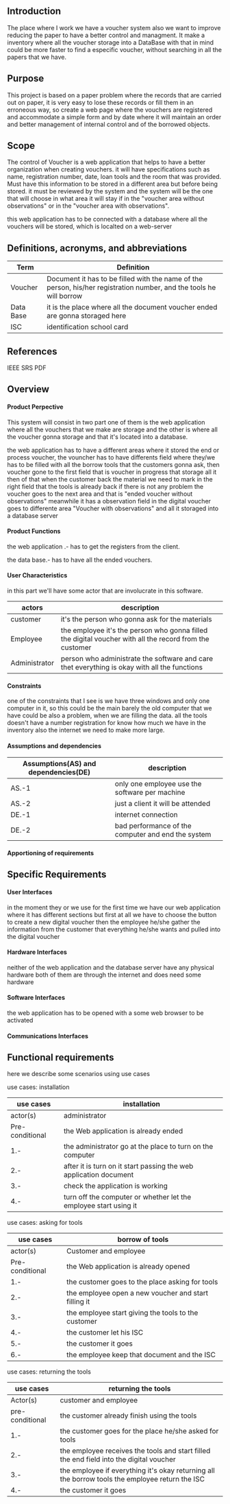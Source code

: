 ## Introduction 
  The place where I work we have a voucher system also we want to improve reducing the paper to have a better control and managment. It make a inventory where all the voucher storage into a DataBase with that in mind could be more faster to find a especific voucher, without searching in all the papers that we have.
## Purpose
  This project is based on a paper problem where the records that are carried out on paper, it is very easy to lose these records or fill them in an erroneous way, so create a web page where the vouchers are registered and accommodate a simple form and by date where it will maintain an order and better management of internal control and of the borrowed objects.
## Scope
  The control of Voucher is a web application that helps to have a better organization when creating vouchers. it will have specifications such as name, registration number, date, loan tools and the room that was provided. Must have this information to be stored in a different area but before being stored. it must be reviewed by the system and the system will be the one that will choose in what area it will stay if in the "voucher area without observations" or in the "voucher area with observations".
  
this web application has to be connected with a database where all the vouchers will be stored, which is localted on a web-server

## Definitions, acronyms, and abbreviations
| Term | Definition |
| ----------- | ----------- |
| Voucher | Document it has to be filled with the name of the person, his/her registration number, and the tools he will borrow |
|  Data Base  | it is the place where all the document voucher ended are gonna storaged here  |
|  ISC  | identification school card  |


## References
  IEEE SRS PDF 
  
## Overview
 #### Product Perpective
  This system will consist in two part one of them is the web application where all the vouchers that we make are storage and the other   is where all the voucher gonna storage and that it's located into a database.
  
  the web application has to have a different areas where it stored the end or process voucher, the vouncher has to have differents field where they/we has to be filled with all the borrow tools that the customers gonna ask, then voucher gone to the first field that is voucher in progress that storage all it then of that when the customer back the material we need to mark in the right field that the tools is already back if there is not any problem the voucher goes to the next area and that is "ended voucher without observations" meanwhile it has a observation field in the digital voucher goes to differente area "Voucher with observations" and all it storaged into a database server 
 #### Product Functions
  the web application .- has to get the registers from the client.
  
  the data base.- has to have all the ended vouchers.
 #### User Characteristics
  in this part we'll have some actor that are involucrate in this software.
  
| actors | description |
| ----------- | ----------- |
| customer | it's the person who gonna ask for the materials |
|  Employee  | the employee it's the person who gonna filled the digital voucher with all the record from the customer  |
| Administrator | person who administrate the software and care thet everything is okay with all the functions |

 #### Constraints
  one of the constraints that I see is we have three windows and only one computer in it, so this could be the main
  barely the old computer that we have could be also a problem, when we are filling the data.
  all the tools doesn't have a number registration for know how much we have in the inventory also the internet we need to make more       large. 
 #### Assumptions and dependencies
| Assumptions(AS) and dependencies(DE) | description |
| ----------- | ----------- |
| AS.-1 | only one employee use the software per machine |
| AS.-2 | just a client it will be attended |
| DE.-1 | internet connection |
| DE.-2 | bad performance of the computer and end the system |
 #### Apportioning of requirements

## Specific Requirements 
 #### User Interfaces
  in the moment they or we use for the first time we have our web application where it has different sections but first at all we have to choose the button to create a new digital voucher then the employee he/she gather the information from the customer that everything he/she wants and pulled into the digital voucher 
 #### Hardware Interfaces
  neither of the web application and the database server have any physical hardware both of them are through the internet and does need some hardware
 #### Software Interfaces
  the web application has to be opened with a some web browser to be activated
 #### Communications Interfaces

## Functional requirements
here we describe some scenarios using use cases

use cases: installation

| use cases  | installation |
| ---------- | --------------- |
| actor(s) | administrator |
| Pre-conditional | the Web application is already ended |
| 1.- | the administrator go at the place to turn on the computer |
| 2.- | after it is turn on it start passing the web application document |
| 3.- | check the application is working  |
| 4.- | turn off the computer or whether let the employee start using it  |

use cases: asking for tools

| use cases  | borrow of tools |
| ---------- | --------------- |
| actor(s) | Customer and employee |
| Pre-conditional | the Web application is already opened |
| 1.- | the customer goes to the place asking for tools  |
| 2.- | the employee open a new voucher and start filling it |
| 3.- | the employee start giving the tools to the customer |
| 4.- | the customer let his ISC |
| 5.- | the customer it goes |
| 6.- | the employee keep that document and the ISC |

use cases: returning the tools

| use cases | returning the tools |
| ----------- | ----------- |
| Actor(s) | customer and employee |
| pre-conditional | the customer already finish using the tools |
| 1.- | the customer goes for the place he/she asked for tools |
| 2.- | the employee receives the tools and start filled the end field into the digital voucher |
| 3.- | the employee if everything it's okay returning all the borrow tools the employee return the ISC |
| 4.- | the customer it goes  |ing
